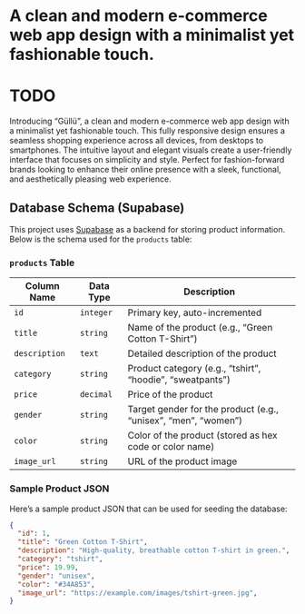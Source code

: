 # A clean and modern e-commerce web app design with a minimalist yet fashionable touch.

# TODO

Introducing “Güllü”, a clean and modern e-commerce web app design with a minimalist yet fashionable touch. This fully responsive design ensures a seamless shopping experience across all devices, from desktops to smartphones. The intuitive layout and elegant visuals create a user-friendly interface that focuses on simplicity and style. Perfect for fashion-forward brands looking to enhance their online presence with a sleek, functional, and aesthetically pleasing web experience.


## Database Schema (Supabase)

This project uses [Supabase](https://supabase.io/) as a backend for storing product information.
Below is the schema used for the `products` table:

### `products` Table

| Column Name  | Data Type  | Description                                           |
|--------------|------------|-------------------------------------------------------|
| `id`         | `integer`  | Primary key, auto-incremented                         |
| `title`      | `string`   | Name of the product (e.g., “Green Cotton T-Shirt”)    |
| `description`| `text`     | Detailed description of the product                   |
| `category`   | `string`   | Product category (e.g., “tshirt”, “hoodie”, “sweatpants”) |
| `price`      | `decimal`  | Price of the product                                  |
| `gender`     | `string`   | Target gender for the product (e.g., “unisex”, “men”, “women”) |
| `color`      | `string`   | Color of the product (stored as hex code or color name) |
| `image_url`  | `string`   | URL of the product image                              |

### Sample Product JSON

Here’s a sample product JSON that can be used for seeding the database:

```json
{
  "id": 1,
  "title": "Green Cotton T-Shirt",
  "description": "High-quality, breathable cotton T-shirt in green.",
  "category": "tshirt",
  "price": 19.99,
  "gender": "unisex",
  "color": "#34A853",
  "image_url": "https://example.com/images/tshirt-green.jpg",
}